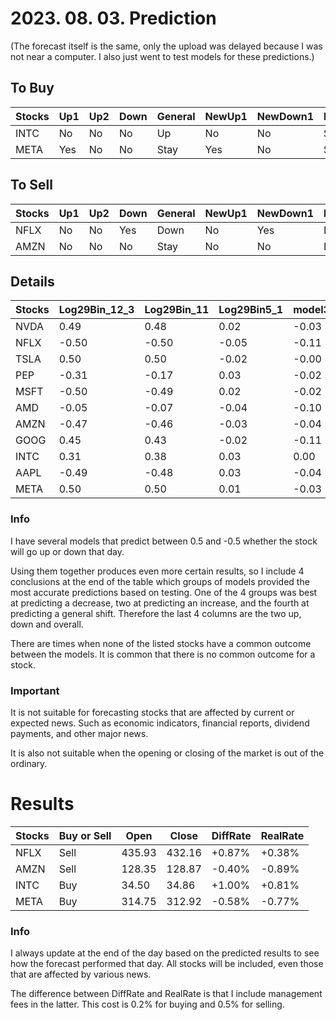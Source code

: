 # 2023. 08. 03. Prediction

(The forecast itself is the same, only the upload was delayed because I was not near a computer. I also just went to test models for these predictions.)

## To Buy
| Stocks | Up1 | Up2 | Down | General | NewUp1 | NewDown1 | NewGeneral |
| ------ | ------ | ------ | ------ | ------ | ------ | ------ | ------ |
| INTC | No | No | No | Up | No | No | Stay | 
| META | Yes | No | No | Stay | Yes | No | Stay |

## To Sell
| Stocks | Up1 | Up2 | Down | General | NewUp1 | NewDown1 | NewGeneral |
| ------ | ------ | ------ | ------ | ------ | ------ | ------ | ------ |
| NFLX | No | No | Yes | Down | No | Yes | Down | 
| AMZN | No | No | No | Stay | No | No | Down | 



## Details
| Stocks | Log29Bin_12_3 | Log29Bin_11 | Log29Bin5_1 | model3 | model4 | model5 | modelNew3 | modelNew5 | Log29_34_384_Bin1_2 | Log29_34_384_Bin1_3 | Log29_34_384_Bin1_4 | Up1 | Up2 | Down | General | NewUp1 | NewDown1 | NewGeneral |
| ------ | ------ | ------ | ------ | ------ | ------ | ------ | ------ | ------ | ------ | ------ | ------ | ------ |------ |------ |------ |------ |------ |------ |
| NVDA | 0.49 | 0.48 | 0.02 | -0.03 | 0.10 | 0.00 | -0.14 | -0.39 | 0.43 | 0.49 | 0.48 | No | No | No | Stay | No | No | Stay | 
| NFLX | -0.50 | -0.50 | -0.05 | -0.11 | -0.02 | -0.05 | -0.49 | -0.38 | -0.50 | -0.50 | -0.50 | No | No | Yes | Down | No | Yes | Down | 
| TSLA | 0.50 | 0.50 | -0.02 | -0.00 | 0.01 | 0.03 | 0.48 | -0.23 | 0.38 | 0.48 | 0.49 | No | No | No | Stay | No | No | Stay | 
| PEP | -0.31 | -0.17 | 0.03 | -0.02 | 0.04 | 0.08 | -0.21 | -0.01 | -0.20 | -0.35 | -0.35 | No | No | No | Stay | No | No | Stay | 
| MSFT | -0.50 | -0.49 | 0.02 | -0.02 | 0.07 | 0.02 | -0.23 | -0.14 | -0.24 | -0.27 | -0.49 | No | No | No | Stay | No | No | Stay | 
| AMD | -0.05 | -0.07 | -0.04 | -0.10 | 0.00 | -0.06 | 0.50 | 0.34 | 0.50 | 0.50 | 0.50 | No | No | No | Stay | No | No | Stay | 
| AMZN | -0.47 | -0.46 | -0.03 | -0.04 | -0.00 | 0.02 | -0.50 | -0.39 | -0.50 | -0.50 | -0.50 | No | No | No | Stay | No | No | Down | 
| GOOG | 0.45 | 0.43 | -0.02 | -0.11 | -0.03 | -0.01 | 0.08 | -0.47 | -0.47 | -0.48 | -0.50 | No | No | No | Stay | No | No | Stay | 
| INTC | 0.31 | 0.38 | 0.03 | 0.00 | 0.04 | 0.02 | -0.49 | 0.04 | -0.09 | -0.19 | -0.49 | No | No | No | Up | No | No | Stay | 
| AAPL | -0.49 | -0.48 | 0.03 | -0.04 | 0.02 | 0.03 | -0.43 | -0.25 | 0.19 | 0.14 | 0.36 | No | No | No | Stay | No | No | Stay | 
| META | 0.50 | 0.50 | 0.01 | -0.03 | 0.01 | 0.02 | 0.08 | 0.03 | 0.41 | 0.43 | 0.44 | Yes | No | No | Stay | Yes | No | Stay | 






### Info

I have several models that predict between 0.5 and -0.5 whether the stock will go up or down that day. 

Using them together produces even more certain results, so I include 4 conclusions at the end of the table which groups of models provided the most accurate predictions based on testing. One of the 4 groups was best at predicting a decrease, two at predicting an increase, and the fourth at predicting a general shift. Therefore the last 4 columns are the two up, down and overall.

There are times when none of the listed stocks have a common outcome between the models. It is common that there is no common outcome for a stock.

### Important
It is not suitable for forecasting stocks that are affected by current or expected news. Such as economic indicators, financial reports, dividend payments, and other major news.

It is also not suitable when the opening or closing of the market is out of the ordinary.

# Results
| Stocks | Buy or Sell | Open | Close | DiffRate | RealRate |
| ------ | ------ | ------ | ------ | ------ | ------ |
| NFLX | Sell | 435.93 | 432.16 | +0.87% | +0.38% |
| AMZN | Sell | 128.35 | 128.87 | -0.40% | -0.89% |
| INTC | Buy | 34.50 | 34.86 | +1.00% | +0.81% |
| META | Buy | 314.75 | 312.92 | -0.58% | -0.77% |



### Info
I always update at the end of the day based on the predicted results to see how the forecast performed that day. All stocks will be included, even those that are affected by various news.

The difference between DiffRate and RealRate is that I include management fees in the latter. This cost is 0.2% for buying and 0.5% for selling.
